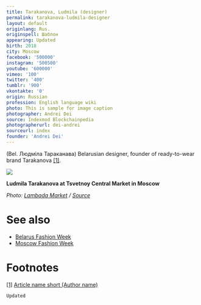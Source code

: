 ```yaml
---
title: Tarakanova, Ludmila (designer)
permalink: tarakanova-ludmila-designer
layout: default
originlang: Rus.
originspell: Шаблон
appearing: Updated
birth: 2018
city: Moscow
facebook: '500000'
instagram: '500500'
youtube: '600000'
vimeo: '100'
twitter: '400'
tumblr: '900'
vkontakte: '0'
origin: Russian
profession: English language wiki
photo: This is sample for image caption
photographer: Andrei Dei
source: Indexmod Blockchainpedia
photographerurl: dei-andrei
sourceurl: index
founder: 'Andrei Dei'
---
```


(Bel. Людміла Тараканава) Belarusian designer, founder of ready-to-wear brand Tarakanova <span id="a1">[\[1\]](#f1)</span>.

![](/encyclopedia/images/image-name.jpg)

**Ludmila Tarakanova at Tsvetnoy Central Market in Moscow**

*Photo: [Lambada Market](photographer) / [Source](page)*

# See also

+ [Belarus Fashion Week](page-template)
+ [Moscow Fashion Week](page-template)

# Footnotes

[[1]](#a1) <span id="f1"></span> [Article name short (Author name)](http://example.net/article)

`Updated`
